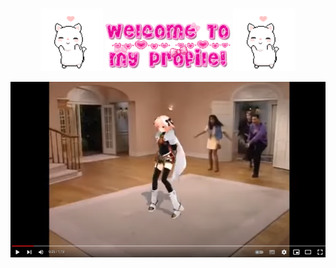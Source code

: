 ###
<p align="center">
<img src='cat-dance.gif' width='100'> <img src='welcome.gif' width='200'> <img src='cat-dance.gif' width='100'>
</p>

[![IMAGE ALT TEXT](astolfo-link.png)](http://www.youtube.com/watch?v=2p9BTV-Id_w "Astolfo dancing")
<!--

[![IMAGE ALT TEXT](http://img.youtube.com/vi/-07Ab-mKbYQ/0.jpg)](http://www.youtube.com/watch?v=-07Ab-mKbYQ "фембойрэп")

https://youtu.be/-07Ab-mKbYQ
-->
